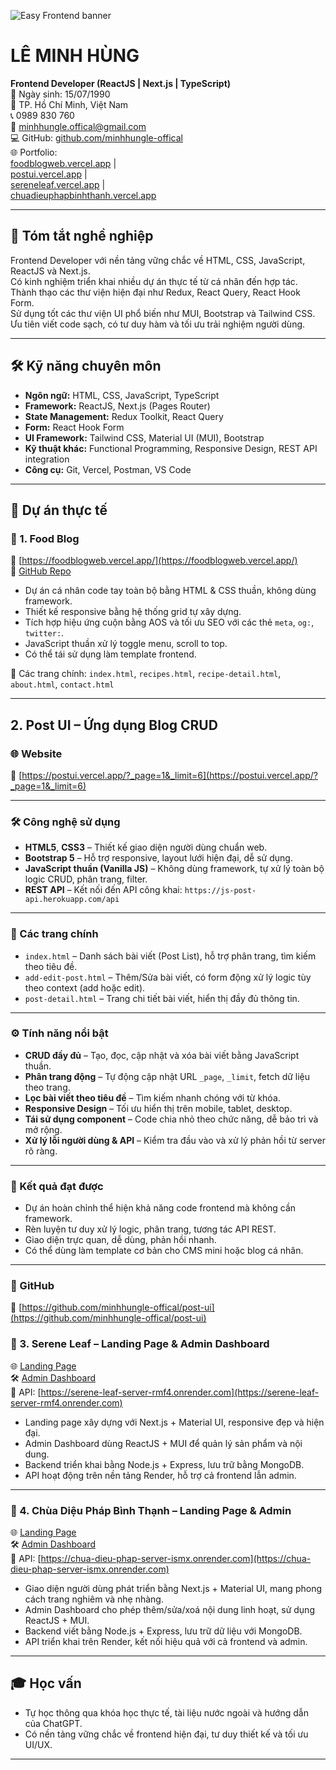 ![Easy Frontend banner](https://images.unsplash.com/photo-1467232004584-a241de8bcf5d?ixlib=rb-1.2.1&ixid=MnwxMjA3fDB8MHxwaG90by1wYWdlfHx8fGVufDB8fHx8&auto=format&fit=crop&w=1469&q=80)

# LÊ MINH HÙNG  
**Frontend Developer (ReactJS | Next.js | TypeScript)**  
📅 Ngày sinh: 15/07/1990  
📍 TP. Hồ Chí Minh, Việt Nam  
📞 0989 830 760  
📧 minhhungle.offical@gmail.com  
💻 GitHub: [github.com/minhhungle-offical](https://github.com/minhhungle-offical)  
🌐 Portfolio:  
[foodblogweb.vercel.app](https://foodblogweb.vercel.app/) |  
[postui.vercel.app](https://postui.vercel.app/?_page=1&_limit=6) |  
[sereneleaf.vercel.app](https://sereneleaf.vercel.app/) |  
[chuadieuphapbinhthanh.vercel.app](https://chuadieuphapbinhthanh.vercel.app)

---

## 🧾 Tóm tắt nghề nghiệp  
Frontend Developer với nền tảng vững chắc về HTML, CSS, JavaScript, ReactJS và Next.js.  
Có kinh nghiệm triển khai nhiều dự án thực tế từ cá nhân đến hợp tác.  
Thành thạo các thư viện hiện đại như Redux, React Query, React Hook Form.  
Sử dụng tốt các thư viện UI phổ biến như MUI, Bootstrap và Tailwind CSS.  
Ưu tiên viết code sạch, có tư duy hàm và tối ưu trải nghiệm người dùng.

---

## 🛠️ Kỹ năng chuyên môn

- **Ngôn ngữ:** HTML, CSS, JavaScript, TypeScript  
- **Framework:** ReactJS, Next.js (Pages Router)  
- **State Management:** Redux Toolkit, React Query  
- **Form:** React Hook Form  
- **UI Framework:** Tailwind CSS, Material UI (MUI), Bootstrap  
- **Kỹ thuật khác:** Functional Programming, Responsive Design, REST API integration  
- **Công cụ:** Git, Vercel, Postman, VS Code  

---

## 📌 Dự án thực tế

### 🎯 1. Food Blog  
🔗 [https://foodblogweb.vercel.app/](https://foodblogweb.vercel.app/)  
📂 [GitHub Repo](https://github.com/minhhungle-offical/food-blog)

- Dự án cá nhân code tay toàn bộ bằng HTML & CSS thuần, không dùng framework.
- Thiết kế responsive bằng hệ thống grid tự xây dựng.
- Tích hợp hiệu ứng cuộn bằng AOS và tối ưu SEO với các thẻ `meta`, `og:`, `twitter:`.
- JavaScript thuần xử lý toggle menu, scroll to top.
- Có thể tái sử dụng làm template frontend.

📄 Các trang chính:
`index.html`, `recipes.html`, `recipe-detail.html`, `about.html`, `contact.html`

---

## 2. Post UI – Ứng dụng Blog CRUD

### 🌐 Website  
🔗 [https://postui.vercel.app/?_page=1&_limit=6](https://postui.vercel.app/?_page=1&_limit=6)

---

### 🛠️ Công nghệ sử dụng

- **HTML5**, **CSS3** – Thiết kế giao diện người dùng chuẩn web.
- **Bootstrap 5** – Hỗ trợ responsive, layout lưới hiện đại, dễ sử dụng.
- **JavaScript thuần (Vanilla JS)** – Không dùng framework, tự xử lý toàn bộ logic CRUD, phân trang, filter.
- **REST API** – Kết nối đến API công khai: `https://js-post-api.herokuapp.com/api`

---

### 📄 Các trang chính

- `index.html` – Danh sách bài viết (Post List), hỗ trợ phân trang, tìm kiếm theo tiêu đề.
- `add-edit-post.html` – Thêm/Sửa bài viết, có form động xử lý logic tùy theo context (add hoặc edit).
- `post-detail.html` – Trang chi tiết bài viết, hiển thị đầy đủ thông tin.

---

### ⚙️ Tính năng nổi bật

- **CRUD đầy đủ** – Tạo, đọc, cập nhật và xóa bài viết bằng JavaScript thuần.
- **Phân trang động** – Tự động cập nhật URL `_page`, `_limit`, fetch dữ liệu theo trang.
- **Lọc bài viết theo tiêu đề** – Tìm kiếm nhanh chóng với từ khóa.
- **Responsive Design** – Tối ưu hiển thị trên mobile, tablet, desktop.
- **Tái sử dụng component** – Code chia nhỏ theo chức năng, dễ bảo trì và mở rộng.
- **Xử lý lỗi người dùng & API** – Kiểm tra đầu vào và xử lý phản hồi từ server rõ ràng.

---

### 🎯 Kết quả đạt được

- Dự án hoàn chỉnh thể hiện khả năng code frontend mà không cần framework.
- Rèn luyện tư duy xử lý logic, phân trang, tương tác API REST.
- Giao diện trực quan, dễ dùng, phản hồi nhanh.
- Có thể dùng làm template cơ bản cho CMS mini hoặc blog cá nhân.

---

### 🔗 GitHub

📂 [https://github.com/minhhungle-offical/post-ui](https://github.com/minhhungle-offical/post-ui)


### 🍃 3. Serene Leaf – Landing Page & Admin Dashboard  
🌐 [Landing Page](https://sereneleaf.vercel.app)  
🛠️ [Admin Dashboard](https://admin-sereneleaf.vercel.app/)  
🔗 API: [https://serene-leaf-server-rmf4.onrender.com](https://serene-leaf-server-rmf4.onrender.com)

- Landing page xây dựng với Next.js + Material UI, responsive đẹp và hiện đại.
- Admin Dashboard dùng ReactJS + MUI để quản lý sản phẩm và nội dung.
- Backend triển khai bằng Node.js + Express, lưu trữ bằng MongoDB.
- API hoạt động trên nền tảng Render, hỗ trợ cả frontend lẫn admin.

---

### 🏯 4. Chùa Diệu Pháp Bình Thạnh – Landing Page & Admin  
🌐 [Landing Page](https://chuadieuphapbinhthanh.vercel.app)  
🛠️ [Admin Dashboard](https://chua-dieu-phap-admin.vercel.app)  
🔗 API: [https://chua-dieu-phap-server-ismx.onrender.com](https://chua-dieu-phap-server-ismx.onrender.com)

- Giao diện người dùng phát triển bằng Next.js + Material UI, mang phong cách trang nghiêm và nhẹ nhàng.
- Admin Dashboard cho phép thêm/sửa/xoá nội dung linh hoạt, sử dụng ReactJS + MUI.
- Backend viết bằng Node.js + Express, lưu trữ dữ liệu với MongoDB.
- API triển khai trên Render, kết nối hiệu quả với cả frontend và admin.

---

## 🎓 Học vấn

- Tự học thông qua khóa học thực tế, tài liệu nước ngoài và hướng dẫn của ChatGPT.
- Có nền tảng vững chắc về frontend hiện đại, tư duy thiết kế và tối ưu UI/UX.

---

